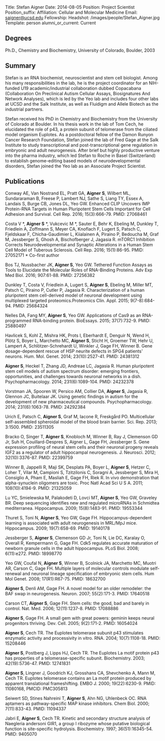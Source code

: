 Title: Stefan Aigner
Date: 2014-08-05
Position: Project Scientist
Position_suffix:
Affiliation: Cellular and Molecular Medicine
Email: saigner@ucsd.edu
Fellowship:
Headshot: /images/people/Stefan_Aigner.jpg
Template: person
alumni_or_current: Current

## Degrees

Ph.D., Chemistry and Biochemistry, University of Colorado, Boulder, 2003<br>

## Summary
Stefan is an RNA biochemist, neuroscientist and stem cell biologist. Among his many responsibilities in the lab, he is the project coordinator for an NIH-funded U19 academic/industrial collaboration dubbed Copacabana (Collaboration On Preclinical Autism Cellular Assays, Biosignatures And Network Analyses), which is led by the Yeo lab and includes four other labs at UCSD and the Salk Institute, as well as Fluidigm and Allele Biotech as the industrial partners.

Stefan received his PhD in Chemistry and Biochemistry from the University of Colorado at Boulder. In his thesis work in the lab of Tom Cech, he elucidated the role of p43, a protein subunit of telomerase from the ciliated model organism Euplotes. As a postdoctoral fellow of the Damon Runyon Cancer Research Foundation, Stefan joined the lab of Fred Gage at the Salk Institute to study transcriptional and post-transcriptional gene regulation in embryonic and adult neurogenesis. After brief but highly productive venture into the pharma industry, which led Stefan to Roche in Basel (Switzerland) to establish genome-editing based models of neurodevelopmental disorders, Stefan joined the Yeo lab as an Associate Project Scientist.


## Publications

Conway AE, Van Nostrand EL, Pratt GA, **Aigner S**, Wilbert ML, Sundararaman B, Freese P, Lambert NJ, Sathe S, Liang TY, Essex A, Landais S, Burge CB, Jones DL, Yeo GW. Enhanced CLIP Uncovers IMP Protein-RNA Targets in Human Pluripotent Stem Cells Important for Cell Adhesion and Survival. Cell Rep. 2016; 15(3):666-79. PMID: 27068461

Costa V *, **Aigner S** *, Vukcevic M *, Sauter E, Behr K, Ebeling M, Dunkley T, Friedlein A, Zoffmann S, Meyer CA, Knoflach F, Lugert S, Patsch C, Fjeldskaar F, Chicha-Gaudimier L, Kiialainen A, Piraino P, Bedoucha M, Graf M, Jessberger S, Ghosh A, Bischofberger J, Jagasia R. mTORC1 Inhibition Corrects Neurodevelopmental and Synaptic Alterations in a Human Stem Cell Model of Tuberous Sclerosis. Cell Rep. 2016; 15(1):86-95. PMID: 27052171 * Co-first author

Bos TJ, Nussbacher JK, **Aigner S**, Yeo GW. Tethered Function Assays as Tools to Elucidate the Molecular Roles of RNA-Binding Proteins. Adv Exp Med Biol. 2016; 907:61-88. PMID: 27256382

Dunkley T, Costa V, Friedlein A, Lugert S, **Aigner S**, Ebeling M, Miller MT, Patsch C, Piraino P, Cutler P, Jagasia R. Characterization of a human pluripotent stem cell-derived model of neuronal development using multiplexed targeted proteomics.Proteomics Clin. Appl. 2015; 9(7-8):684-94. PMID: 25684324

Nelles DA, Fang MY, **Aigner S**, Yeo GW. Applications of Cas9 as an RNA-programmed RNA-binding protein. BioEssays. 2015; 37(7):732-9. PMID: 25880497

Havlicek S, Kohl Z, Mishra HK, Prots I, Eberhardt E, Denguir N, Wend H, Plötz S, Boyer L, Marchetto MC, **Aigner S**, Sticht H, Groemer TW, Hehr U, Lampert A, Schlötzer-Schrehardt U, Winkler J, Gage FH, Winner B. Gene dosage-dependent rescue of HSP neurite defects in SPG4 patients' neurons. Hum. Mol. Genet. 2014; 23(10):2527-41. PMID: 24381312

**Aigner S**, Heckel T, Zhang JD, Andreae LC, Jagasia R. Human pluripotent stem cell models of autism spectrum disorder: emerging frontiers, opportunities, and challenges towards neuronal networks in a dish. Psychopharmacology. 2014; 231(6):1089-104. PMID: 24232378

Vorstman JA, Spooren W, Persico AM, Collier DA, **Aigner S**, Jagasia R, Glennon JC, Buitelaar JK. Using genetic findings in autism for the development of new pharmaceutical compounds. Psychopharmacology. 2014; 231(6):1063-78. PMID: 24292384

Urich E, Patsch C, **Aigner S**, Graf M, Iacone R, Freskgård PO. Multicellular self-assembled spheroidal model of the blood brain barrier. Sci. Rep. 2013; 3:1500. PMID: 23511305

Bracko O, Singer T, **Aigner S**, Knobloch M, Winner B, Ray J, Clemenson GD Jr, Suh H, Couillard-Despres S, Aigner L, Gage FH, Jessberger S. Gene expression profiling of neural stem cells and their neuronal progeny reveals IGF2 as a regulator of adult hippocampal neurogenesis. J. Neurosci. 2012; 32(10):3376-87. PMID: 22399759

Winner B, Jappelli R, Maji SK, Desplats PA, Boyer L, **Aigner S**, Hetzer C, Loher T, Vilar M, Campioni S, Tzitzilonis C, Soragni A, Jessberger S, Mira H, Consiglio A, Pham E, Masliah E, Gage FH, Riek R. In vivo demonstration that alpha-synuclein oligomers are toxic. Proc Natl Acad Sci U S A. 2011; 108(10):4194-9. PMID: 21325059

Lu YC, Smielewska M, Palakodeti D, Lovci MT, **Aigner S**, Yeo GW, Graveley BR. Deep sequencing identifies new and regulated microRNAs in Schmidtea mediterranea. Hippocampus. 2009; 15(8):1483-91. PMID: 19553344

Thuret S, Toni N, **Aigner S**, Yeo GW, Gage FH. Hippocampus-dependent learning is associated with adult neurogenesis in MRL/MpJ mice. Hippocampus. 2009; 19(7):658-69. PMID: 19140178

Jessberger S, **Aigner S**, Clemenson GD Jr, Toni N, Lie DC, Karalay O, Overall R, Kempermann G, Gage FH. Cdk5 regulates accurate maturation of newborn granule cells in the adult hippocampus. PLoS Biol. 2008; 6(11):e272. PMID: 18998770

Yeo GW, Coufal N, **Aigner S**, Winner B, Scolnick JA, Marchetto MC, Muotri AR, Carson C, Gage FH. Multiple layers of molecular controls modulate self-renewal and neuronal lineage specification of embryonic stem cells. Hum Mol Genet. 2008; 17(R1):R67-75. PMID: 18632700

**Aigner S**, Denli AM, Gage FH. A novel model for an older remodeler: the BAF swap in neurogenesis. Neuron. 2007; 55(2):171-3. PMID: 17640518

Carson CT, **Aigner S**, Gage FH. Stem cells: the good, bad and barely in control. Nat. Med. 2006; 12(11):1237-8. PMID: 17088886

**Aigner S**, Gage FH. A small gem with great powers: geminin keeps neural progenitors thriving. Dev. Cell. 2005; 9(2):171-2. PMID: 16054024

**Aigner S**, Cech TR. The Euplotes telomerase subunit p43 stimulates enzymatic activity and processivity in vitro. RNA. 2004; 10(7):1108-18. PMID: 15208446

**Aigner S**, Postberg J, Lipps HJ, Cech TR. The Euplotes La motif protein p43 has properties of a telomerase-specific subunit. Biochemistry. 2003; 42(19):5736-47. PMID: 12741831

**Aigner S**, Lingner J, Goodrich KJ, Grosshans CA, Shevchenko A, Mann M, Cech TR. Euplotes telomerase contains an La motif protein produced by apparent translational frameshifting. EMBO J. 2000; 19(22):6230-9. PMID: 11080168, PMCID: PMC305813

Seiwert SD, Stines Nahreini T, **Aigner S**, Ahn NG, Uhlenbeck OC. RNA aptamers as pathway-specific MAP kinase inhibitors. Chem Biol. 2000; 7(11):833-43. PMID: 11094337

Jabri E, **Aigner S**, Cech TR. Kinetic and secondary structure analysis of Naegleria andersoni GIR1, a group I ribozyme whose putative biological function is site-specific hydrolysis. Biochemistry. 1997; 36(51):16345-54. PMID: 9405070




